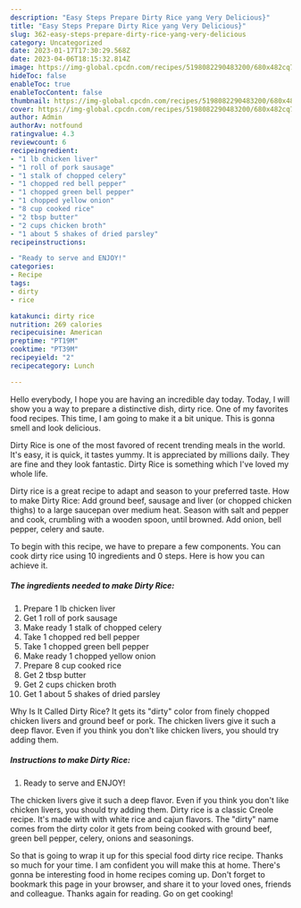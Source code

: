 ```yaml
---
description: "Easy Steps Prepare Dirty Rice yang Very Delicious}"
title: "Easy Steps Prepare Dirty Rice yang Very Delicious}"
slug: 362-easy-steps-prepare-dirty-rice-yang-very-delicious
category: Uncategorized
date: 2023-01-17T17:30:29.568Z
date: 2023-04-06T18:15:32.814Z
image: https://img-global.cpcdn.com/recipes/5198082290483200/680x482cq70/dirty-rice-recipe-main-photo.jpg
hideToc: false
enableToc: true
enableTocContent: false
thumbnail: https://img-global.cpcdn.com/recipes/5198082290483200/680x482cq70/dirty-rice-recipe-main-photo.jpg
cover: https://img-global.cpcdn.com/recipes/5198082290483200/680x482cq70/dirty-rice-recipe-main-photo.jpg
author: Admin
authorAv: notfound
ratingvalue: 4.3
reviewcount: 6
recipeingredient:
- "1 lb chicken liver"
- "1 roll of pork sausage"
- "1 stalk of chopped celery"
- "1 chopped red bell pepper"
- "1 chopped green bell pepper"
- "1 chopped yellow onion"
- "8 cup cooked rice"
- "2 tbsp butter"
- "2 cups chicken broth"
- "1 about 5 shakes of dried parsley"
recipeinstructions:

- "Ready to serve and ENJOY!"
categories:
- Recipe
tags:
- dirty
- rice

katakunci: dirty rice 
nutrition: 269 calories
recipecuisine: American
preptime: "PT19M"
cooktime: "PT39M"
recipeyield: "2"
recipecategory: Lunch

---
```



Hello everybody, I hope you are having an incredible day today. Today, I will show you a way to prepare a distinctive dish, dirty rice. One of my favorites food recipes. This time, I am going to make it a bit unique. This is gonna smell and look delicious.

Dirty Rice is one of the most favored of recent trending meals in the world. It's easy, it is quick, it tastes yummy. It is appreciated by millions daily. They are fine and they look fantastic. Dirty Rice is something which I've loved my whole life.

Dirty rice is a great recipe to adapt and season to your preferred taste. How to make Dirty Rice: Add ground beef, sausage and liver (or chopped chicken thighs) to a large saucepan over medium heat. Season with salt and pepper and cook, crumbling with a wooden spoon, until browned. Add onion, bell pepper, celery and saute.


To begin with this recipe, we have to prepare a few components. You can cook dirty rice using 10 ingredients and 0 steps. Here is how you can achieve it.

<!--inarticleads1-->

##### The ingredients needed to make Dirty Rice:

1. Prepare 1 lb chicken liver
1. Get 1 roll of pork sausage
1. Make ready 1 stalk of chopped celery
1. Take 1 chopped red bell pepper
1. Take 1 chopped green bell pepper
1. Make ready 1 chopped yellow onion
1. Prepare 8 cup cooked rice
1. Get 2 tbsp butter
1. Get 2 cups chicken broth
1. Get 1 about 5 shakes of dried parsley


Why Is It Called Dirty Rice? It gets its &#34;dirty&#34; color from finely chopped chicken livers and ground beef or pork. The chicken livers give it such a deep flavor. Even if you think you don&#39;t like chicken livers, you should try adding them. 

<!--inarticleads2-->

##### Instructions to make Dirty Rice:


1. Ready to serve and ENJOY!

The chicken livers give it such a deep flavor. Even if you think you don&#39;t like chicken livers, you should try adding them. Dirty rice is a classic Creole recipe. It&#39;s made with with white rice and cajun flavors. The &#34;dirty&#34; name comes from the dirty color it gets from being cooked with ground beef, green bell pepper, celery, onions and seasonings. 

So that is going to wrap it up for this special food dirty rice recipe. Thanks so much for your time. I am confident you will make this at home. There's gonna be interesting food in home recipes coming up. Don't forget to bookmark this page in your browser, and share it to your loved ones, friends and colleague. Thanks again for reading. Go on get cooking!
